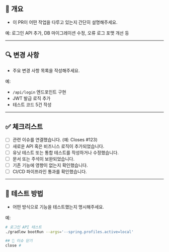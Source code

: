 ## 📌 개요

- 이 PR이 어떤 작업을 다루고 있는지 간단히 설명해주세요.

예: 로그인 API 추가, DB 마이그레이션 수정, 오류 로그 포맷 개선 등

---

## 🔍 변경 사항

- 주요 변경 사항 목록을 작성해주세요.

예:
- `/api/login` 엔드포인트 구현
- JWT 발급 로직 추가
- 테스트 코드 5건 작성

---

## ✅ 체크리스트

- [ ] 관련 이슈를 연결했습니다. (예: Closes #123)
- [ ] 새로운 API 혹은 비즈니스 로직이 추가되었습니다.
- [ ] 유닛 테스트 또는 통합 테스트를 작성하거나 수정했습니다.
- [ ] 문서 또는 주석이 보완되었습니다.
- [ ] 기존 기능에 영향이 없는지 확인했습니다.
- [ ] CI/CD 파이프라인 통과를 확인했습니다.

---

## 🧪 테스트 방법

- 어떤 방식으로 기능을 테스트했는지 명시해주세요.

예:
```bash
# 로그인 API 테스트
./gradlew bootRun --args='--spring.profiles.active=local'

## 🚪 이슈 닫기
close #